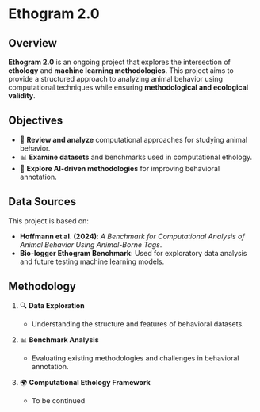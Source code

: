 # Ethogram 2.0

## Overview

**Ethogram 2.0** is an ongoing project that explores the intersection of **ethology** and **machine learning methodologies**. This project aims to provide a structured approach to analyzing animal behavior using computational techniques while ensuring **methodological and ecological validity**.

## Objectives

- 📌 **Review and analyze** computational approaches for studying animal behavior.
- 📊 **Examine datasets** and benchmarks used in computational ethology.
- 🤖 **Explore AI-driven methodologies** for improving behavioral annotation.

## Data Sources

This project is based on:

- **Hoffmann et al. (2024)**: *A Benchmark for Computational Analysis of Animal Behavior Using Animal-Borne Tags*.
- **Bio-logger Ethogram Benchmark**: Used for exploratory data analysis and future testing machine learning models.

## Methodology

1. 🔍 **Data Exploration**  
   - Understanding the structure and features of behavioral datasets.
   
2. 📊 **Benchmark Analysis**  
   - Evaluating existing methodologies and challenges in behavioral annotation.
   
4. 🌍 **Computational Ethology Framework**  
   - To be continued
